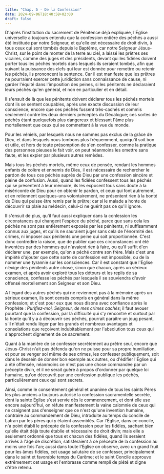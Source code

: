 ```yaml
---
title: "Chap. 5 - De la Confession"
date: 2024-09-06T18:40:58+02:00
draft: false
---
```




D'après l'institution du sacrement de Pénitence déjà expliquée, l'Église universelle a toujours entendu que la confession entière des péchés a aussi été instituée par notre Seigneur, et qu'elle est nécessaire de droit divin, à tous ceux qui sont tombés depuis le Baptême, car notre Seigneur Jésus-Christ, sur le point de monter de la terre au ciel, a laissé les prêtres ses vicaires, comme des juges et des présidents, devant qui les fidèles doivent porter tous les péchés mortels dans lesquels ils seraient tombés, afin que suivant la puissance des clefs qui leur est donnée pour remettre ou retenir les péchés, ils prononcent la sentence. Car il est manifeste que les prêtres ne pourraient exercer cette juridiction sans connaissance de cause, ni garder l'équité dans l'imposition des peines, si les pénitents ne déclaraient leurs péchés qu'en général, et non en particulier et en détail. 

Il s'ensuit de là que les pénitents doivent déclarer tous les péchés mortels dont ils se sentent coupables, après une exacte discussion de leur conscience, encore que ces péchés fussent très-cachés et commis seulement contre les deux derniers préceptes du Décalogue; ces sortes de péchés étant quelquefois plus dangereux et blessant l'âme plus mortellement que ceux qui se commettent à la vue du monde.

Pour les véniels, par lesquels nous ne sommes pas exclus de la grâce de Dieu, et dans lesquels nous tombons plus fréquemment, quoiqu'il soit bon et utile, et hors de toute présomption de s'en confesser, comme la pratique des personnes pieuses le fait voir, on peut néanmoins les omettre sans faute, et les expier par plusieurs autres remèdes. 

Mais tous les péchés mortels, même ceux de pensée, rendant les hommes enfants de colère et ennemis de Dieu, il est nécessaire de rechercher le pardon de tous ces péchés auprès de Dieu par une confession sincère et pleine de confusion. Aussi, quand les fidèles confessent tous les péchés qui se présentent à leur mémoire, ils les exposent tous sans doute à la miséricorde de Dieu pour en obtenir le pardon, et ceux qui font autrement, et en retiennent quelques-uns volontairement, ne présentent rien à la bonté de Dieu qui puisse être remis par le prêtre; car si le malade a honte de découvrir sa plaie au médecin, celui-ci ne guérit pas ce qu'il ignore.

Il s'ensuit de plus, qu'il faut aussi expliquer dans la conſession les circonstances qui changent l'espèce du péché, parce que sans cela les péchés ne sont pas entièrement exposés par les pénitents, ni suffisamment connus aux juges, et qu'ils ne sauraient juger sans cela de l'énormité des crimes, ni imposer aux pénitents une peine qui soit proportionnée. C'est donc contredire la raison, que de publier que ces circonstances ont été inventées par des hommes qui n'avaient rien à faire, ou qu'il suffit d'en déclarer une, par exemple, qu'on a péché contre son frère. Mais c'est une impiété d'ajouter que cette sorte de confession est impossible, ou de la nommer une tyrannie sur les consciences. Car il est constant que l'Eglise n’exige des pénitents autre chose, sinon que chacun, après un sérieux examen, et après avoir exploré tous les détours et les replis de sa conscience, confesse les péchés par lesquels il se souviendra d'avoir offensé mortellement son Seigneur et son Dieu. 

A l'égard des autres péchés qui ne reviennent pas à la mémoire après un sérieux examen, ils sont censés compris en général dans la même confession; et c'est pour eux que nous disons avec confiance après le Prophète : *Purifiez-moi, Seigneur, de mes crimes cachés*; il faut avouer pourtant que la confession, par la difficulté qui s'y rencontre et surtout par la honte qu'il y a à découvrir ses péchés, pourrait paraitre un joug pesant, s'il n'était rendu léger par les grands et nombreux avantages et consolations que reçoivent indubitablement par l'absolution tous ceux qui s'approchent dignement de ce sacrement.

Quant à la manière de se confesser secrètement au prêtre seul, encore que Jésus-Christ n'ait pas défendu qu'on ne puisse pour sa propre humiliation, et pour se venger soi même de ses crimes, les confesser publiquement, soit dans le dessein de donner bon exemple aux autres, ou d'édifier l'Église qui a été offensée, néanmoins ce n'est pas une chose commandée par un précepte divin, et il ne serait guère à propos d'ordonner par quelque loi humaine, qu'on découvrît par une confession publique les péchés, particulièrement ceux qui sont secrets. 

Ainsi, comme le consentement général et unanime de tous les saints Pères les plus anciens a toujours autorisé la confession sacramentelle secrète, dont la sainte Église s'est servie dès le commencement, et dont elle use encore aujourd'hui, on réfute manifestement la vaine calomnie de ceux qui ne craignent pas d'enseigner que ce n'est qu'une invention humaine, contraire au commandement de Dieu, introduite au temps du concile de Latran par les pères qui y étaient assemblés. Car l'Église, dans ce concile, n'a point établi le précepte de la confession pour les fidèles, sachant bien qu'elle était déjà toute établie et nécessaire de droit divin; mais elle a seulement ordonné que tous et chacun des fidèles, quand ils seraient arrivés à l'âge de discrétion, satisferaient à ce précepte de la confession au moins une fois l'an; aussi dans toute l'Église on observe, avec un grand fruit pour les âmes fidèles, cet usage salutaire de se confesser, principalement dans le saint et favorable temps du Carême; et le saint Concile approuve extrêmement cet usage et l'embrasse comme rempli de piété et digne d'être retenu.

